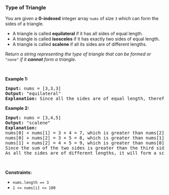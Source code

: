 
<h3>Type of Triangle</h3>
<div><p>You are given a <strong>0-indexed</strong> integer array <code>nums</code> of size <code>3</code> which can form the sides of a triangle.</p>
<ul>
<li>A triangle is called <strong>equilateral</strong> if it has all sides of equal length.</li>
<li>A triangle is called <strong>isosceles</strong> if it has exactly two sides of equal length.</li>
<li>A triangle is called <strong>scalene</strong> if all its sides are of different lengths.</li>
</ul>
<p>Return <em>a string representing</em> <em>the type of triangle that can be formed </em><em>or </em><code>"none"</code><em> if it <strong>cannot</strong> form a triangle.</em></p>
<p> </p>
<p><strong>Example 1:</strong></p>
<pre><strong>Input:</strong> nums = [3,3,3]
<strong>Output:</strong> "equilateral"
<strong>Explanation:</strong> Since all the sides are of equal length, therefore, it will form an equilateral triangle.
</pre>
<p><strong>Example 2:</strong></p>
<pre><strong>Input:</strong> nums = [3,4,5]
<strong>Output:</strong> "scalene"
<strong>Explanation:</strong> 
nums[0] + nums[1] = 3 + 4 = 7, which is greater than nums[2] = 5.
nums[0] + nums[2] = 3 + 5 = 8, which is greater than nums[1] = 4.
nums[1] + nums[2] = 4 + 5 = 9, which is greater than nums[0] = 3. 
Since the sum of the two sides is greater than the third side for all three cases, therefore, it can form a triangle.
As all the sides are of different lengths, it will form a scalene triangle.
</pre>
<p> </p>
<p><strong>Constraints:</strong></p>
<ul>
<li><code>nums.length == 3</code></li>
<li><code>1 &lt;= nums[i] &lt;= 100</code></li>
</ul>
</div>
